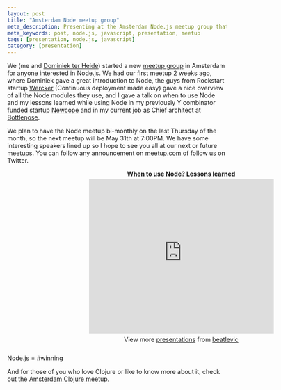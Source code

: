 ```yaml
---
layout: post
title: "Amsterdam Node meetup group"
meta_description: Presenting at the Amsterdam Node.js meetup group that I'm organizing
meta_keywords: post, node.js, javascript, presentation, meetup
tags: [presentation, node.js, javascript]
category: [presentation]
---
```


We (me and <a href="http://dominiek.com/">Dominiek ter Heide</a>) started a new <a href="http://www.meetup.com/amsnode/">meetup group</a> in Amsterdam
for anyone interested in Node.js. We had our first meetup 2 weeks ago,
where Dominiek gave a great introduction to Node, the guys from
Rockstart startup <a href="http://beta.wercker.com/">Wercker</a>
(Continuous deployment made easy) gave a nice overview of all the Node
modules they use, and I gave a talk on when to use
Node and my lessons learned while using Node in my previously Y
combinator funded startup <a href="http://newcope.com">Newcope</a> and in
my current job as Chief architect at <a href="http://bottlenose.com">Bottlenose</a>.

We plan to have the Node meetup bi-monthly on the last Thursday of the
month, so the next meetup will be May 31th at 7:00PM. We
have some interesting speakers lined up so I hope to see you all at our
next or future meetups. You can follow any announcement on <a
href="http://www.meetup.com/amsnode/">meetup.com</a> of follow <a href="http://twitter.com/amsnode">us</a> on Twitter.

<div style="width:800px;text-align:center" id="__ss_12232685"> <strong style="display:block;margin:12px 0 4px"><a href="http://www.slideshare.net/beatlevic/when-to-use-node-lessons-learned" title="When to use Node? Lessons learned" target="_blank">When to use Node? Lessons learned</a></strong> <iframe src="https://www.slideshare.net/slideshow/embed_code/12232685" width="425" height="355" frameborder="0" marginwidth="0" marginheight="0" scrolling="no"></iframe> <div style="padding:5px 0 12px"> View more <a href="http://www.slideshare.net/" target="_blank">presentations</a> from <a href="http://www.slideshare.net/beatlevic" target="_blank">beatlevic</a> </div> </div>

Node.js = #winning

And for those of you who love Clojure or like to know more about it,
check out the <a
href="http://www.meetup.com/The-Amsterdam-Clojure-Meetup-Group/">
Amsterdam Clojure meetup.</a>
